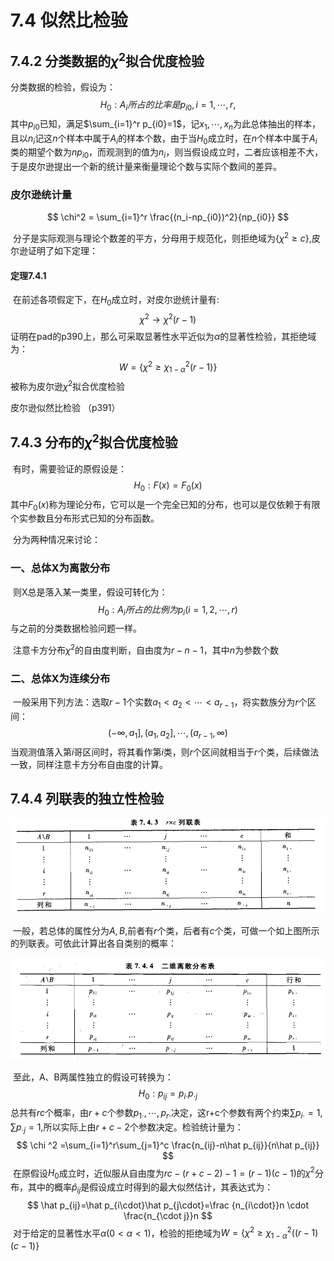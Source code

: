 # 7.4 似然比检验



## 7.4.2 分类数据的$\chi^2$拟合优度检验

分类数据的检验，假设为：
$$
H_0: A_i 所占的比率是p_{i0},i=1,\cdots,r,
$$
其中$p_{i0}$已知，满足$\sum_{i=1}^r p_{i0}=1$，记$x_1,\cdots,x_n$为此总体抽出的样本，且以$n_i$记这$n$个样本中属于$A_i$的样本个数，由于当$H_0$成立时，在$n$个样本中属于$A_i$类的期望个数为$np_{i0}$，而观测到的值为$n_i$，则当假设成立时，二者应该相差不大，于是皮尔逊提出一个新的统计量来衡量理论个数与实际个数间的差异。

### 皮尔逊统计量

$$
\chi^2 = \sum_{i=1}^r \frac{(n_i-np_{i0})^2}{np_{i0}}
$$

​	分子是实际观测与理论个数差的平方，分母用于规范化，则拒绝域为$\{\chi^2\ge c\}$,皮尔逊证明了如下定理：

#### 定理7.4.1

​	在前述各项假定下，在$H_0$成立时，对皮尔逊统计量有:
$$
\chi^2 \rightarrow \chi^2(r-1)
$$
​	证明在pad的p390上，那么可采取显著性水平近似为$\alpha$的显著性检验，其拒绝域为：
$$
W=\{\chi^2 \ge \chi^2_{1-\alpha} (r-1)\}
$$
​	被称为皮尔逊$\chi^2$拟合优度检验



皮尔逊似然比检验 （p391）

## 7.4.3 分布的$\chi^2$拟合优度检验

​	有时，需要验证的原假设是：
$$
H_0: F(x)=F_0(x)
$$
​	其中$F_0(x)$称为理论分布，它可以是一个完全已知的分布，也可以是仅依赖于有限个实参数且分布形式已知的分布函数。

​	分为两种情况来讨论：

### 一、总体X为离散分布

​	则X总是落入某一类里，假设可转化为：
$$
H_0: A_i所占的比例为p_i(i=1,2,\cdots,r)
$$
​	与之前的分类数据检验问题一样。

​	注意卡方分布$\chi^2$的自由度判断，自由度为$r-n-1$，其中$n$为参数个数

### 二、总体X为连续分布

​	一般采用下列方法：选取$r-1$个实数$a_1\lt a_2\lt \cdots \lt a_{r-1}$，将实数族分为$r$个区间：
$$
(-\infty,a_1],(a_1,a_2],\cdots,(a_{r-1},\infty)
$$
​	当观测值落入第$i$哥区间时，将其看作第$i$类，则$r$个区间就相当于$r$个类，后续做法一致，同样注意卡方分布自由度的计算。

## 7.4.4 列联表的独立性检验

![03F0A07D6DCCA128058E867F61FA00FC](似然比检验.assets/03F0A07D6DCCA128058E867F61FA00FC.png)

​	一般，若总体的属性分为$A,B$,前者有$r$个类，后者有$c$个类，可做一个如上图所示的列联表。可依此计算出各自类别的概率：

![7412AC6E1A55564F4B8CF360831CC813](似然比检验.assets/7412AC6E1A55564F4B8CF360831CC813.png)

​	至此，A、B两属性独立的假设可转换为：
$$
H_0: p_{ij}=p_{i\cdot}p_{\cdot j}
$$
​	总共有$rc$个概率，由$r+c$个参数$p_{1\cdot},\cdots,p_{r\cdot}$决定，这r+c个参数有两个约束$\sum p_{i\cdot}=1,\sum p_{\cdot j}=1$,所以实际上由$r+c-2$个参数决定。检验统计量为：
$$
\chi ^2 =\sum_{i=1}^r\sum_{j=1}^c \frac{n_{ij}-n\hat p_{ij}}{n\hat p_{ij}}
$$
​	在原假设$H_0$成立时，近似服从自由度为$rc-(r+c-2)-1=(r-1)(c-1)$的$\chi^2$分布，其中的概率$\hat p_{ij}$是假设成立时得到的最大似然估计，其表达式为：
$$
\hat p_{ij}=\hat p_{i\cdot}\hat p_{j\cdot}=\frac {n_{i\cdot}}n \cdot \frac{n_{\cdot j}}n
$$
​	对于给定的显著性水平$\alpha(0\lt \alpha \lt 1)$，检验的拒绝域为$W=\{\chi^2 \ge \chi^2_{1-\alpha}((r-1)(c-1)\}$

